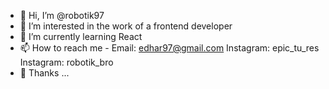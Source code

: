 - 👋 Hi, I’m @robotik97
- 👀 I’m interested in the work of a frontend developer
- 🌱 I’m currently learning React
- 📫 How to reach me -
  Email: edhar97@gmail.com
  Instagram: epic_tu_res
  Instagram: robotik_bro 
- 💞️ Thanks ...
